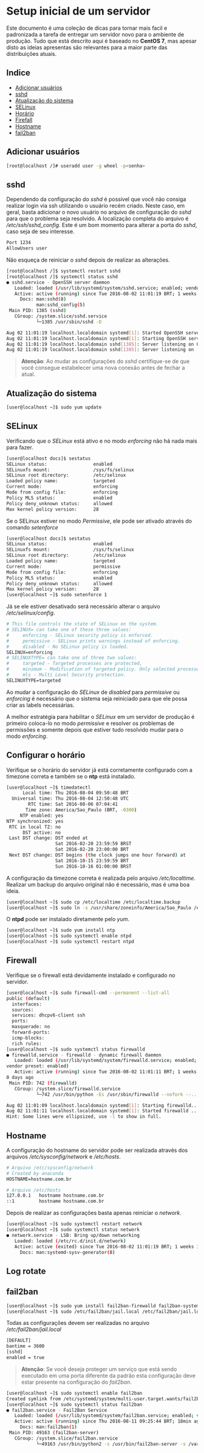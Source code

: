 Setup inicial de um servidor
============================

Este documento é uma coleção de dicas para tornar mais facil e padronizada a tarefa de entregar um
servidor novo para o ambiente de produção.
Tudo que está descrito aqui é baseado no **CentOS 7**, mas apesar disto as ideias apresentas são relevantes 
para a maior parte das distribuições atuais.

Indice
------
  - [Adicionar usuários](#adicionar-usuários)
  - [sshd](#sshd)
  - [Atualização do sistema](#atualização-do-sistema)
  - [SELinux](#selinux)
  - [Horário](#configurar-o-horário)
  - [Firefall](#firewall)
  - [Hostname](#hostname)
  - [fail2ban](#fail2ban)

## Adicionar usuários

```sh
[root@localhost /]# useradd user -g wheel -p<senha>
```

## sshd

Dependendo da configuração do *sshd* é possível que você não consiga realizar login via ssh utilizando o usuário recém criado.
Neste caso, em geral, basta adicionar o novo usuário no arquivo de configuração do *sshd* para que o problema seja resolvido.
A localização completa do arquivo é */etc/ssh/sshd_config*.
Este é um bom momento para alterar a porta do *sshd*, caso seja de seu interesse.

```apache
Port 1234
AllowUsers user
```
Não esqueça de reiniciar o *sshd* depois de realizar as alterações.

```sh
[root@localhost /]$ systemctl restart sshd
[root@localhost /]$ systemctl status sshd
● sshd.service - OpenSSH server daemon
   Loaded: loaded (/usr/lib/systemd/system/sshd.service; enabled; vendor preset: enabled)
   Active: active (running) since Tue 2016-08-02 11:01:19 BRT; 1 weeks 0 days ago
     Docs: man:sshd(8)
           man:sshd_config(5)
 Main PID: 1385 (sshd)
   CGroup: /system.slice/sshd.service
           └─1385 /usr/sbin/sshd -D

Aug 02 11:01:19 localhost.localdomain systemd[1]: Started OpenSSH server daemon.
Aug 02 11:01:19 localhost.localdomain systemd[1]: Starting OpenSSH server daemon...
Aug 02 11:01:19 localhost.localdomain sshd[1385]: Server listening on 0.0.0.0 port 1234.
Aug 02 11:01:19 localhost.localdomain sshd[1385]: Server listening on :: port 1234.
```

> **Atenção**: Ao mudar as configurações do *sshd* certifique-se de que você consegue estabelecer
> uma nova conexão antes de fechar a atual.

## Atualização do sistema

```sh
[user@localhost ~]$ sudo yum update
```
## SELinux

Verificando que o *SELinux* está ativo e no modo *enforcing* não há nada mais para fazer.
```sh
[user@localhost docs]$ sestatus
SELinux status:                 enabled
SELinuxfs mount:                /sys/fs/selinux
SELinux root directory:         /etc/selinux
Loaded policy name:             targeted
Current mode:                   enforcing
Mode from config file:          enforcing
Policy MLS status:              enabled
Policy deny_unknown status:     allowed
Max kernel policy version:      28
```
Se o SELinux estiver no modo *Permissive*, ele pode ser ativado através do comando *setenforce*

```sh
[user@localhost docs]$ sestatus
SELinux status:                 enabled
SELinuxfs mount:                /sys/fs/selinux
SELinux root directory:         /etc/selinux
Loaded policy name:             targeted
Current mode:                   permissive
Mode from config file:          enforcing
Policy MLS status:              enabled
Policy deny_unknown status:     allowed
Max kernel policy version:      28
[user@localhost ~]$ sudo setenforce 1
```
Já se ele estiver desativado será necessário alterar o arquivo */etc/selinux/config*.

```apache
# This file controls the state of SELinux on the system.
# SELINUX= can take one of these three values:
#     enforcing - SELinux security policy is enforced.
#     permissive - SELinux prints warnings instead of enforcing.
#     disabled - No SELinux policy is loaded.
SELINUX=enforcing
# SELINUXTYPE= can take one of three two values:
#     targeted - Targeted processes are protected,
#     minimum - Modification of targeted policy. Only selected processes are protected. 
#     mls - Multi Level Security protection.
SELINUXTYPE=targeted 
```
Ao mudar a configuração do *SELinux* de *disabled* para *permissive* ou *enforcing* é necessário que o sistema seja 
reiniciado para que ele possa criar as labels necessárias.

A melhor estratégia para habilitar o *SELinux* em um servidor de produção é primeiro coloca-lo no modo *permissive*
e resolver os problemas de permissões e somente depois que estiver tudo resolvido mudar para o modo *enforcing*.

## Configurar o horário

Verifique se o horário do servidor já está corretamente configurado com
a timezone correta e também se o **ntp** está instalado.

```sh
[user@localhost ~]$ timedatectl
      Local time: Thu 2016-08-04 09:50:48 BRT
  Universal time: Thu 2016-08-04 12:50:48 UTC
        RTC time: Sat 2016-08-06 07:04:41
       Time zone: America/Sao_Paulo (BRT, -0300)
     NTP enabled: yes
NTP synchronized: yes
 RTC in local TZ: no
      DST active: no
 Last DST change: DST ended at
                  Sat 2016-02-20 23:59:59 BRST
                  Sat 2016-02-20 23:00:00 BRT
 Next DST change: DST begins (the clock jumps one hour forward) at
                  Sat 2016-10-15 23:59:59 BRT
                  Sun 2016-10-16 01:00:00 BRST
```
A configuração da timezone correta é realizada pelo arquivo
*/etc/localtime*. Realizar um backup do arquivo original não é necessário,
mas é uma boa ideia.

```sh
[user@localhost ~]$ sudo cp /etc/localtime /etc/localtime.backup
[user@localhost ~]$ sudo ln -s /usr/share/zoneinfo/America/Sao_Paulo /etc/localtime 
```
O **ntpd** pode ser instalado diretamente pelo *yum*.

```sh
[user@localhost ~]$ sudo yum install ntp
[user@localhost ~]$ sudo systemctl enable ntpd
[user@localhost ~]$ sudo systemctl restart ntpd
```
## Firewall

Verifique se o firewall está devidamente instalado e configurado no servidor.

```sh
[user@localhost ~]$ sudo firewall-cmd --permanent --list-all
public (default)
  interfaces:
  sources:
  services: dhcpv6-client ssh
  ports: 
  masquerade: no
  forward-ports:
  icmp-blocks:
  rich rules:
[user@localhost ~]$ sudo systemctl status firewalld
● firewalld.service - firewalld - dynamic firewall daemon
   Loaded: loaded (/usr/lib/systemd/system/firewalld.service; enabled;
vendor preset: enabled)
   Active: active (running) since Tue 2016-08-02 11:01:11 BRT; 1 weeks
0 days ago
 Main PID: 742 (firewalld)
   CGroup: /system.slice/firewalld.service
           └─742 /usr/bin/python -Es /usr/sbin/firewalld --nofork --...

Aug 02 11:01:09 localhost.localdomain systemd[1]: Starting firewalld...
Aug 02 11:01:11 localhost.localdomain systemd[1]: Started firewalld ...
Hint: Some lines were ellipsized, use -l to show in full.
```
## Hostname

A configuração do hostname do servidor pode ser realizada através dos arquivos */etc/sysconfig/network*
e */etc/hosts*.

```apache
# Arquivo /etc/sysconfig/network
# Created by anaconda
HOSTNAME=hostname.com.br
```

```apache
# Arquivo /etc/hosts
127.0.0.1   hostname hostname.com.br 
::1         hostname hostname.com.br
```

Depois de realizar as configurações basta apenas reiniciar o *network*.
```sh
[user@localhost ~]$ sudo systemctl restart network
[user@localhost ~]$ sudo systemctl status network
● network.service - LSB: Bring up/down networking
   Loaded: loaded (/etc/rc.d/init.d/network)
   Active: active (exited) since Tue 2016-08-02 11:01:19 BRT; 1 weeks 1 days ago
     Docs: man:systemd-sysv-generator(8)
```
## Log rotate
## fail2ban

```sh
[user@localhost ~]$ sudo yum install fail2ban-firewalld fail2ban-systemd
[user@localhost ~]$ sudo /etc/fail2ban/jail.local /etc/fail2ban/jail.local
```

Todas as configurações devem ser realizadas no arquivo */etc/fail2ban/jail.local*

```apache
[DEFAULT]
bantime = 3600
[sshd]
enabled = true
```
> **Atenção**: Se você deseja proteger um serviço que está sendo executado em uma porta diferente da padrão
> esta configuração deve estar presente na configuração do *fail2ban*.

```sh
[user@localhost ~]$ sudo systemctl enable fail2ban
Created symlink from /etc/systemd/system/multi-user.target.wants/fail2ban.service to /usr/lib/systemd/system/fail2ban.service.
[user@localhost ~]$ sudo systemctl status fail2ban
● fail2ban.service - Fail2Ban Service
   Loaded: loaded (/usr/lib/systemd/system/fail2ban.service; enabled; vendor preset: disabled)
   Active: active (running) since Thu 2016-08-11 09:25:44 BRT; 18min ago
     Docs: man:fail2ban(1)
 Main PID: 49163 (fail2ban-server)
   CGroup: /system.slice/fail2ban.service
           └─49163 /usr/bin/python2 -s /usr/bin/fail2ban-server -s /var/run/fail2ban/fail2ban.sock -p /var/run/fail2ban/fail2ban.pid -x -b
```
